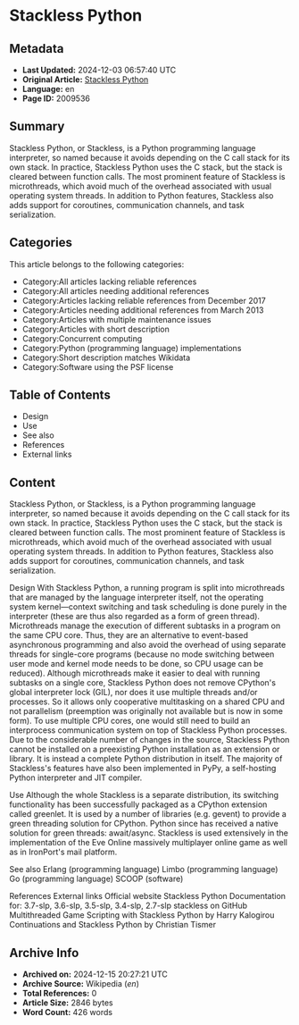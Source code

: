 # Stackless Python

## Metadata
- **Last Updated:** 2024-12-03 06:57:40 UTC
- **Original Article:** [Stackless Python](https://en.wikipedia.org/wiki/Stackless_Python)
- **Language:** en
- **Page ID:** 2009536

## Summary
Stackless Python, or Stackless, is a Python programming language interpreter, so named because it avoids depending on the C call stack for its own stack. In practice, Stackless Python uses the C stack, but the stack is cleared between function calls. The most prominent feature of Stackless is microthreads, which avoid much of the overhead associated with usual operating system threads. In addition to Python features, Stackless also adds support for coroutines, communication channels, and task serialization.

## Categories
This article belongs to the following categories:

- Category:All articles lacking reliable references
- Category:All articles needing additional references
- Category:Articles lacking reliable references from December 2017
- Category:Articles needing additional references from March 2013
- Category:Articles with multiple maintenance issues
- Category:Articles with short description
- Category:Concurrent computing
- Category:Python (programming language) implementations
- Category:Short description matches Wikidata
- Category:Software using the PSF license

## Table of Contents

- Design
- Use
- See also
- References
- External links

## Content

Stackless Python, or Stackless, is a Python programming language interpreter, so named because it avoids depending on the C call stack for its own stack. In practice, Stackless Python uses the C stack, but the stack is cleared between function calls. The most prominent feature of Stackless is microthreads, which avoid much of the overhead associated with usual operating system threads. In addition to Python features, Stackless also adds support for coroutines, communication channels, and task serialization.

Design
With Stackless Python, a running program is split into microthreads that are managed by the language interpreter itself, not the operating system kernel—context switching and task scheduling is done purely in the interpreter (these are thus also regarded as a form of green thread). Microthreads manage the execution of different subtasks in a program on the same CPU core. Thus, they are an alternative to event-based asynchronous programming and also avoid the overhead of using separate threads for single-core programs (because no mode switching between user mode and kernel mode needs to be done, so CPU usage can be reduced).
Although microthreads make it easier to deal with running subtasks on a single core, Stackless Python does not remove CPython's global interpreter lock (GIL), nor does it use multiple threads and/or processes. So it allows only cooperative multitasking on a shared CPU and not parallelism (preemption was originally not available but is now in some form). To use multiple CPU cores, one would still need to build an interprocess communication system on top of Stackless Python processes.
Due to the considerable number of changes in the source, Stackless Python cannot be installed on a preexisting Python installation as an extension or library. It is instead a complete Python distribution in itself. The majority of Stackless's features have also been implemented in PyPy, a self-hosting Python interpreter and JIT compiler.

Use
Although the whole Stackless is a separate distribution, its switching functionality has been successfully packaged as a CPython extension called greenlet. It is used by a number of libraries (e.g. gevent) to provide a green threading solution for CPython. Python since has received a native solution for green threads: await/async.
Stackless is used extensively in the implementation of the Eve Online massively multiplayer online game as well as in IronPort's mail platform.

See also
Erlang (programming language)
Limbo (programming language)
Go (programming language)
SCOOP (software)

References
External links
Official website 
Stackless Python Documentation for: 3.7-slp, 3.6-slp, 3.5-slp, 3.4-slp, 2.7-slp
stackless on GitHub
Multithreaded Game Scripting with Stackless Python by Harry Kalogirou
Continuations and Stackless Python by Christian Tismer

## Archive Info
- **Archived on:** 2024-12-15 20:27:21 UTC
- **Archive Source:** Wikipedia (_en_)
- **Total References:** 0
- **Article Size:** 2846 bytes
- **Word Count:** 426 words
